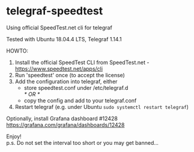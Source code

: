 # telegraf-speedtest
Using official SpeedTest.net cli for telegraf

Tested with Ubuntu 18.04.4 LTS, Telegraf 1.14.1

HOWTO:
1. Install the official SpeedTest CLI from SpeedTest.net - https://www.speedtest.net/apps/cli
2. Run 'speedtest' once (to accept the license)
3. Add the configuration into telegraf, either
   * store speedtest.conf under /etc/telegraf.d  
    _\* OR \*_
   * copy the config and add to your telegraf.conf  
4. Restart telegraf (e.g. under Ubuntu ```sudo systemctl restart telegraf```)

Optionally, install Grafana dashboard #12428  
  https://grafana.com/grafana/dashboards/12428
  
Enjoy!<br>
p.s. Do not set the interval too short or you may get banned...
